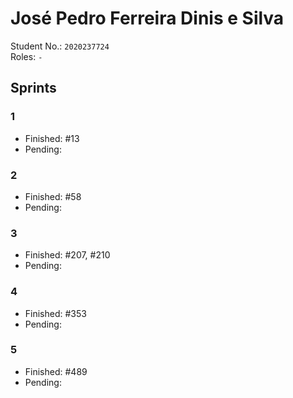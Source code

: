 # José Pedro Ferreira Dinis e Silva

Student No.: `2020237724`  
Roles: `-`

## Sprints

### 1

* Finished: #13
* Pending:

### 2

* Finished: #58
* Pending:

### 3

* Finished: #207, #210
* Pending:

### 4

* Finished: #353
* Pending:

### 5

* Finished: #489
* Pending:
